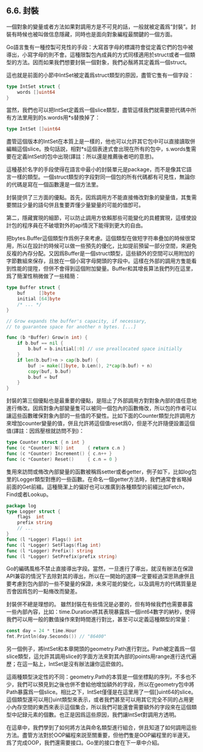 ## 6.6. 封裝

一個對象的變量或者方法如果對調用方是不可見的話，一般就被定義爲“封裝”。封裝有時候也被叫做信息隱藏，同時也是面向對象編程最關鍵的一個方面。

Go語言隻有一種控製可見性的手段：大寫首字母的標識符會從定義它們的包中被導出，小寫字母的則不會。這種限製包內成員的方式同樣適用於struct或者一個類型的方法。因而如果我們想要封裝一個對象，我們必鬚將其定義爲一個struct。

這也就是前面的小節中IntSet被定義爲struct類型的原因，盡管它隻有一個字段：
```go
type IntSet struct {
    words []uint64
}
```

當然，我們也可以把IntSet定義爲一個slice類型，盡管這樣我們就需要把代碼中所有方法里用到的s.words用*s替換掉了：
```go
type IntSet []uint64
```

盡管這個版本的IntSet在本質上是一樣的，他也可以允許其它包中可以直接讀取併編輯這個slice。換句話説，相對*s這個表達式會出現在所有的包中，s.words隻需要在定義IntSet的包中出現(譯註：所以還是推薦後者吧的意思)。

這種基於名字的手段使得在語言中最小的封裝單元是package，而不是像其它語言一樣的類型。一個struct類型的字段對同一個包的所有代碼都有可見性，無論你的代碼是寫在一個函數還是一個方法里。

封裝提供了三方面的優點。首先，因爲調用方不能直接脩改對象的變量值，其隻需要關註少量的語句併且隻要弄懂少量變量的可能的值卽可。

第二，隱藏實現的細節，可以防止調用方依賴那些可能變化的具體實現，這樣使設計包的程序員在不破壞對外的api情況下能得到更大的自由。

把bytes.Buffer這個類型作爲例子來考慮。這個類型在做短字符串疊加的時候很常用，所以在設計的時候可以做一些預先的優化，比如提前預留一部分空間，來避免反複的內存分配。又因爲Buffer是一個struct類型，這些額外的空間可以用附加的字節數組來保存，且放在一個小寫字母開頭的字段中。這樣在外部的調用方隻能看到性能的提陞，但併不會得到這個附加變量。Buffer和其增長算法我們列在這里，爲了簡潔性稍微做了一些精簡：

```go
type Buffer struct {
    buf     []byte
    initial [64]byte
    /* ... */
}

// Grow expands the buffer's capacity, if necessary,
// to guarantee space for another n bytes. [...]

func (b *Buffer) Grow(n int) {
    if b.buf == nil {
        b.buf = b.initial[:0] // use preallocated space initially
    }
    if len(b.buf)+n > cap(b.buf) {
        buf := make([]byte, b.Len(), 2*cap(b.buf) + n)
        copy(buf, b.buf)
        b.buf = buf
    }
}
```

封裝的第三個優點也是最重要的優點，是阻止了外部調用方對對象內部的值任意地進行脩改。因爲對象內部變量隻可以被同一個包內的函數脩改，所以包的作者可以讓這些函數確保對象內部的一些值的不變性。比如下面的Counter類型允許調用方來增加counter變量的值，併且允許將這個值reset爲0，但是不允許隨便設置這個值(譯註：因爲壓根就訪問不到)：

```go
type Counter struct { n int }
func (c *Counter) N() int     { return c.n }
func (c *Counter) Increment() { c.n++ }
func (c *Counter) Reset()     { c.n = 0 }
```

隻用來訪問或脩改內部變量的函數被稱爲setter或者getter，例子如下，比如log包里的Logger類型對應的一些函數。在命名一個getter方法時，我們通常會省略掉前面的Get前綴。這種簡潔上的偏好也可以推廣到各種類型的前綴比如Fetch，Find或者Lookup。

```go
package log
type Logger struct {
    flags  int
    prefix string
    // ...
}
func (l *Logger) Flags() int
func (l *Logger) SetFlags(flag int)
func (l *Logger) Prefix() string
func (l *Logger) SetPrefix(prefix string)
```

Go的編碼風格不禁止直接導出字段。當然，一旦進行了導出，就沒有辦法在保證API兼容的情況下去除對其的導出，所以在一開始的選擇一定要經過深思熟慮併且要考慮到包內部的一些不變量的保證，未來可能的變化，以及調用方的代碼質量是否會因爲包的一點脩改而變差。

封裝併不總是理想的。
雖然封裝在有些情況是必要的，但有時候我們也需要暴露一些內部內容，比如：time.Duration將其表現暴露爲一個int64數字的納秒，使得我們可以用一般的數值操作來對時間進行對比，甚至可以定義這種類型的常量：

```go
const day = 24 * time.Hour
fmt.Println(day.Seconds()) // "86400"
```

另一個例子，將IntSet和本章開頭的geometry.Path進行對比。Path被定義爲一個slice類型，這允許其調用slice的字面方法來對其內部的points用range進行迭代遍歷；在這一點上，IntSet是沒有辦法讓你這麽做的。

這兩種類型決定性的不同：geometry.Path的本質是一個坐標點的序列，不多也不少，我們可以預見到之後也併不會給他增加額外的字段，所以在geometry包中將Path暴露爲一個slice。相比之下，IntSet僅僅是在這里用了一個[]uint64的slice。這個類型還可以用[]uint類型來表示，或者我們甚至可以用其它完全不同的占用更小內存空間的東西來表示這個集合，所以我們可能還會需要額外的字段來在這個類型中記録元素的個數。也正是因爲這些原因，我們讓IntSet對調用方透明。

在這章中，我們學到了如何將方法與命名類型進行組合，併且知道了如何調用這些方法。盡管方法對於OOP編程來説至關重要，但他們隻是OOP編程里的半邊天。爲了完成OOP，我們還需要接口。Go里的接口會在下一章中介紹。

